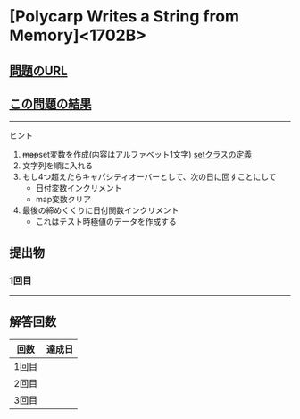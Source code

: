 # \[Polycarp Writes a String from Memory\]\<1702B\>

## [問題のURL](https://codeforces.com/contest/1702/problem/B)

## [この問題の結果](https://codeforces.com/contest/1702/status/B)

<!---- 「問題の結果の見方」
 PROBLEMS→問題番号一覧→回答者数→accepted＋言語をセレクトする 
 ---->

****
ヒント

1. ~~map~~set変数を作成(内容はアルファベット1文字)
    [setクラスの定義](https://cpprefjp.github.io/reference/set/set.html)
1. 文字列を順に入れる
1. もし4つ超えたらキャパシティオーバーとして、次の日に回すことにして
    * 日付変数インクリメント
    * map変数クリア
1. 最後の締めくくりに日付関数インクリメント
    * これはテスト時極値のデータを作成する

## 提出物

### 1回目


****
## 解答回数

|回数|達成日|
|---|-----|
|1回目||
|2回目||
|3回目||